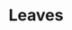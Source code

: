 ---
title: "Leaves"
tags:
  categories: 3d
client: "Personal"
blurb: "Various leaves based on Adam Runions paper \"Diverse Leaf Shapes\""
showmore: false
video:
  id: 736546834
# photoset:
#   id: https://www.flickr.com/photos/136394409@N04/albums/72177720297422988
carousel:
  [
    https://vimeo.com/736546963,
    https://www.flickr.com/photos/136394409@N04/albums/72177720297422988,
  ]
---